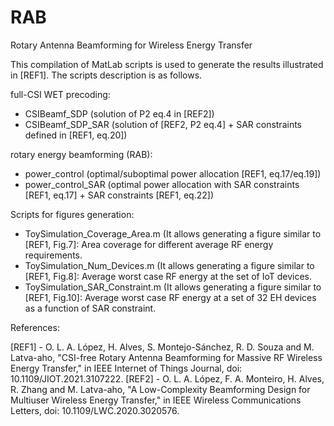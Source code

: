 # RAB
Rotary Antenna Beamforming for Wireless Energy Transfer

This compilation of MatLab scripts is used to generate the results illustrated in [REF1].
The scripts description is as follows.

full-CSI WET precoding:
  - CSIBeamf_SDP (solution of P2 eq.4 in [REF2])
  - CSIBeamf_SDP_SAR (solution of [REF2, P2 eq.4] + SAR constraints defined in [REF1, eq.20])

rotary energy beamforming (RAB):
  - power_control (optimal/suboptimal power allocation [REF1, eq.17/eq.19])
  - power_control_SAR (optimal power allocation with SAR constraints [REF1, eq.17] + SAR constraints [REF1, eq.22])

Scripts for figures generation:
  - ToySimulation_Coverage_Area.m (It allows generating a figure similar to [REF1, Fig.7]: Area coverage for different average RF energy requirements. 
  - ToySimulation_Num_Devices.m (It allows generating a figure similar to [REF1, Fig.8]: Average worst case RF energy at the set of IoT devices.
  - ToySimulation_SAR_Constraint.m (It allows generating a figure similar to [REF1, Fig.10]:   Average worst case RF energy at a set of 32 EH devices as a function of SAR constraint. 

References:

[REF1] - O. L. A. López, H. Alves, S. Montejo-Sánchez, R. D. Souza and M. Latva-aho, "CSI-free Rotary Antenna Beamforming for Massive RF Wireless Energy Transfer," in IEEE Internet of Things Journal, doi: 10.1109/JIOT.2021.3107222.
[REF2] - O. L. A. López, F. A. Monteiro, H. Alves, R. Zhang and M. Latva-aho, "A Low-Complexity Beamforming Design for Multiuser Wireless Energy Transfer," in IEEE Wireless Communications Letters, doi: 10.1109/LWC.2020.3020576.
